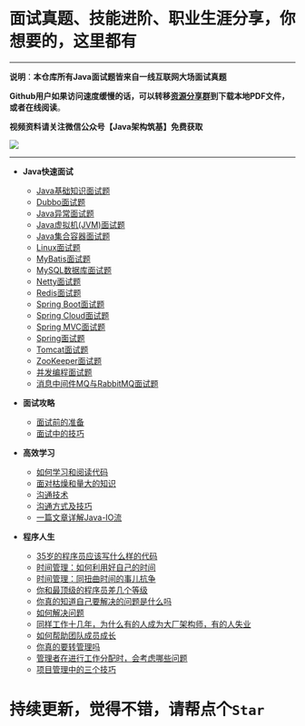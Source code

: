 # 面试真题、技能进阶、职业生涯分享，你想要的，这里都有

***

**说明**：**本仓库所有Java面试题皆来自一线互联网大场面试真题**

**Github用户如果访问速度缓慢的话，可以转移[资源分享群](https://jq.qq.com/?_wv=1027&k=1FAag3Hz)到下载本地PDF文件，或者在线阅读**。

**视频资料请关注微信公众号【Java架构筑基】免费获取**

![](https://upload-images.jianshu.io/upload_images/21105806-bf0cf243b55b89f3.png?imageMogr2/auto-orient/strip%7CimageView2/2/w/1240)

***

- **Java快速面试**

   - [Java基础知识面试题](https://github.com/Java-Super-Air/JavaStudy/blob/master/Interview/Java%E5%9F%BA%E7%A1%80%E7%9F%A5%E8%AF%86%E9%9D%A2%E8%AF%95%E9%A2%98.md)
   - [Dubbo面试题](https://github.com/Java-Super-Air/JavaStudy/blob/master/Interview/Dubbo%E9%9D%A2%E8%AF%95%E9%A2%98.md)
   - [Java异常面试题](https://github.com/Java-Super-Air/JavaStudy/blob/master/Interview/Java%E5%BC%82%E5%B8%B8%E9%9D%A2%E8%AF%95%E9%A2%98.md)
   - [Java虚拟机(JVM)面试题](https://github.com/Java-Super-Air/JavaStudy/blob/master/Interview/Java%E8%99%9A%E6%8B%9F%E6%9C%BA(JVM)%E9%9D%A2%E8%AF%95%E9%A2%98.md)
   - [Java集合容器面试题](https://github.com/Java-Super-Air/JavaStudy/blob/master/Interview/Java%E9%9B%86%E5%90%88%E5%AE%B9%E5%99%A8%E9%9D%A2%E8%AF%95%E9%A2%98.md)
   - [Linux面试题](https://github.com/Java-Super-Air/JavaStudy/blob/master/Interview/Linux%E9%9D%A2%E8%AF%95%E9%A2%98.md)
   - [MyBatis面试题](https://github.com/Java-Super-Air/JavaStudy/blob/master/Interview/MyBatis%E9%9D%A2%E8%AF%95%E9%A2%98.md)
   - [MySQL数据库面试题](https://github.com/Java-Super-Air/JavaStudy/blob/master/Interview/MySQL%E6%95%B0%E6%8D%AE%E5%BA%93%E9%9D%A2%E8%AF%95%E9%A2%98.md)
   - [Netty面试题](https://github.com/Java-Super-Air/JavaStudy/blob/master/Interview/Netty%E9%9D%A2%E8%AF%95%E9%A2%98.md)
   - [Redis面试题](https://github.com/Java-Super-Air/JavaStudy/blob/master/Interview/Redis%E9%9D%A2%E8%AF%95%E9%A2%98.md)
   - [Spring Boot面试题](https://github.com/Java-Super-Air/JavaStudy/blob/master/Interview/Spring%20Boot%E9%9D%A2%E8%AF%95%E9%A2%98.md)
   - [Spring Cloud面试题](https://github.com/Java-Super-Air/JavaStudy/blob/master/Interview/Spring%20Cloud%E9%9D%A2%E8%AF%95%E9%A2%98.md)
   - [Spring MVC面试题](https://github.com/Java-Super-Air/JavaStudy/blob/master/Interview/Spring%20MVC%E9%9D%A2%E8%AF%95%E9%A2%98.md)
   - [Spring面试题](https://github.com/Java-Super-Air/JavaStudy/blob/master/Interview/Spring%E9%9D%A2%E8%AF%95%E9%A2%98.md)
   - [Tomcat面试题](https://github.com/Java-Super-Air/JavaStudy/blob/master/Interview/Tomcat%E9%9D%A2%E8%AF%95%E9%A2%98.md)
   - [ZooKeeper面试题](https://github.com/Java-Super-Air/JavaStudy/blob/master/Interview/ZooKeeper%E9%9D%A2%E8%AF%95%E9%A2%98.md)
   - [并发编程面试题](https://github.com/Java-Super-Air/JavaStudy/blob/master/Interview/%E5%B9%B6%E5%8F%91%E7%BC%96%E7%A8%8B%E9%9D%A2%E8%AF%95%E9%A2%98.md)
   - [消息中间件MQ与RabbitMQ面试题](https://github.com/Java-Super-Air/JavaStudy/blob/master/Interview/%E6%B6%88%E6%81%AF%E4%B8%AD%E9%97%B4%E4%BB%B6MQ%E4%B8%8ERabbitMQ%E9%9D%A2%E8%AF%95%E9%A2%98.md)

- **面试攻略**

   - [面试前的准备](https://github.com/Java-Super-Air/JavaStudy/blob/master/Interview/%E7%A8%8B%E5%BA%8F%E5%91%98%E9%9D%A2%E8%AF%95%E6%94%BB%E7%95%A5%EF%BC%9A%E9%9D%A2%E8%AF%95%E5%89%8D%E7%9A%84%E5%87%86%E5%A4%87.md)
   - [面试中的技巧](https://github.com/Java-Super-Air/JavaStudy/blob/master/Interview/%E7%A8%8B%E5%BA%8F%E5%91%98%E9%9D%A2%E8%AF%95%E6%94%BB%E7%95%A5%EF%BC%9A%E9%9D%A2%E8%AF%95%E4%B8%AD%E7%9A%84%E6%8A%80%E5%B7%A7.md)

- **高效学习**

   - [如何学习和阅读代码](https://github.com/Java-Super-Air/JavaStudy/blob/master/Technology%20sharing/%E9%AB%98%E6%95%88%E5%AD%A6%E4%B9%A0%EF%BC%9A%E5%A6%82%E4%BD%95%E5%AD%A6%E4%B9%A0%E5%92%8C%E9%98%85%E8%AF%BB%E4%BB%A3%E7%A0%81.md)
   - [面对枯燥和量大的知识](https://github.com/Java-Super-Air/JavaStudy/blob/master/Technology%20sharing/%E9%AB%98%E6%95%88%E5%AD%A6%E4%B9%A0%EF%BC%9A%E9%9D%A2%E5%AF%B9%E6%9E%AF%E7%87%A5%E5%92%8C%E9%87%8F%E5%A4%A7%E7%9A%84%E7%9F%A5%E8%AF%86.md)
   - [沟通技术](https://github.com/Java-Super-Air/JavaStudy/blob/master/Technology%20sharing/%E9%AB%98%E6%95%88%E6%B2%9F%E9%80%9A%EF%BC%9A%E6%B2%9F%E9%80%9A%E6%8A%80%E6%9C%AF.md)
   - [沟通方式及技巧](https://github.com/Java-Super-Air/JavaStudy/blob/master/Technology%20sharing/%E9%AB%98%E6%95%88%E6%B2%9F%E9%80%9A%EF%BC%9A%E6%B2%9F%E9%80%9A%E6%96%B9%E5%BC%8F%E5%8F%8A%E6%8A%80%E5%B7%A7.md)
   - [一篇文章详解Java-IO流](https://github.com/Java-Super-Air/JavaStudy/blob/master/Technology%20sharing/Java-IO%E6%B5%81.MD)

- **程序人生**

   - [35岁的程序员应该写什么样的代码](https://github.com/Java-Super-Air/JavaStudy/blob/master/Career/35%E5%B2%81%E7%9A%84%E7%A8%8B%E5%BA%8F%E5%91%98%E5%BA%94%E8%AF%A5%E5%86%99%E4%BB%80%E4%B9%88%E6%A0%B7%E7%9A%84%E4%BB%A3%E7%A0%81%EF%BC%9F.md)
   - [时间管理：如何利用好自己的时间](https://github.com/Java-Super-Air/JavaStudy/blob/master/Career/%E6%97%B6%E9%97%B4%E7%AE%A1%E7%90%86%EF%BC%9A%E5%A6%82%E4%BD%95%E5%88%A9%E7%94%A8%E5%A5%BD%E8%87%AA%E5%B7%B1%E7%9A%84%E6%97%B6%E9%97%B4%EF%BC%9F.md)
   - [时间管理：同扭曲时间的事儿抗争](https://github.com/Java-Super-Air/JavaStudy/blob/master/Career/%E6%97%B6%E9%97%B4%E7%AE%A1%E7%90%86%EF%BC%9A%E5%90%8C%E6%89%AD%E6%9B%B2%E6%97%B6%E9%97%B4%E7%9A%84%E4%BA%8B%E5%84%BF%E6%8A%97%E4%BA%89.md)
   - [你和最顶级的程序员差几个等级](https://github.com/Java-Super-Air/JavaStudy/blob/master/Career/%E4%BD%A0%E5%92%8C%E6%9C%80%E9%A1%B6%E7%BA%A7%E7%9A%84%E7%A8%8B%E5%BA%8F%E5%91%98%E5%B7%AE%E5%87%A0%E4%B8%AA%E7%AD%89%E7%BA%A7%EF%BC%9F.md)
   - [你真的知道自己要解决的问题是什么吗](https://github.com/Java-Super-Air/JavaStudy/blob/master/Career/%E4%BD%A0%E7%9C%9F%E7%9A%84%E7%9F%A5%E9%81%93%E8%87%AA%E5%B7%B1%E8%A6%81%E8%A7%A3%E5%86%B3%E7%9A%84%E9%97%AE%E9%A2%98%E6%98%AF%E4%BB%80%E4%B9%88%E5%90%97%EF%BC%9F.md)
   - [如何解决问题](https://github.com/Java-Super-Air/JavaStudy/blob/master/Career/%E5%A6%82%E4%BD%95%E8%A7%A3%E5%86%B3%E9%97%AE%E9%A2%98%EF%BC%9F.md)
   - [同样工作十几年，为什么有的人成为大厂架构师，有的人失业](https://github.com/Java-Super-Air/JavaStudy/blob/master/Career/%E5%90%8C%E6%A0%B7%E5%B7%A5%E4%BD%9C%E5%8D%81%E5%87%A0%E5%B9%B4%EF%BC%8C%E4%B8%BA%E4%BB%80%E4%B9%88%E6%9C%89%E7%9A%84%E4%BA%BA%E6%88%90%E4%B8%BA%E5%A4%A7%E5%8E%82%E6%9E%B6%E6%9E%84%E5%B8%88%EF%BC%8C%E6%9C%89%E7%9A%84%E4%BA%BA%E5%A4%B1%E4%B8%9A.md)
   - [如何帮助团队成员成长](https://github.com/Java-Super-Air/JavaStudy/blob/master/Career/%E5%A6%82%E4%BD%95%E5%B8%AE%E5%8A%A9%E5%9B%A2%E9%98%9F%E6%88%90%E5%91%98%E6%88%90%E9%95%BF.md)
   - [你真的要转管理吗](https://github.com/Java-Super-Air/JavaStudy/blob/master/Career/%E4%BD%A0%E7%9C%9F%E7%9A%84%E8%A6%81%E8%BD%AC%E7%AE%A1%E7%90%86%E5%90%97.md)
   - [管理者在进行工作分配时，会考虑哪些问题](https://github.com/Java-Super-Air/JavaStudy/blob/master/Career/%E7%AE%A1%E7%90%86%E8%80%85%E5%9C%A8%E8%BF%9B%E8%A1%8C%E5%B7%A5%E4%BD%9C%E5%88%86%E9%85%8D%E6%97%B6%EF%BC%8C%E4%BC%9A%E8%80%83%E8%99%91%E5%93%AA%E4%BA%9B%E9%97%AE%E9%A2%98%EF%BC%9F.md)
   - [项目管理中的三个技巧](https://github.com/Java-Super-Air/JavaStudy/blob/master/Career/%E9%A1%B9%E7%9B%AE%E7%AE%A1%E7%90%86%E4%B8%AD%E7%9A%84%E4%B8%89%E4%B8%AA%E6%8A%80%E5%B7%A7.md)

# 持续更新，觉得不错，请帮点个`Star`
